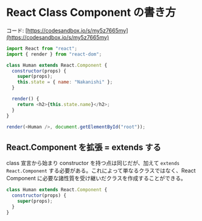 # React Class Component の書き方

コード: [https://codesandbox.io/s/my5z7665my](https://codesandbox.io/s/my5z7665my)

```js 
import React from "react";
import { render } from "react-dom";

class Human extends React.Component {
  constructor(props) {
    super(props);
    this.state = { name: "Nakanishi" };
  }

  render() {
    return <h2>{this.state.name}</h2>;
  }
}

render(<Human />, document.getElementById("root"));

```

## React.Component を拡張 = extends する

class 宣言から始まり constructor を持つ点は同じだが、加えて `extends React.Component` する必要がある。これによって単なるクラスではなく、React Component に必要な諸性質を受け継いだクラスを作成することができる。

```js
class Human extends React.Component {
  constructor(props) {
    super(props);
  }
}


```